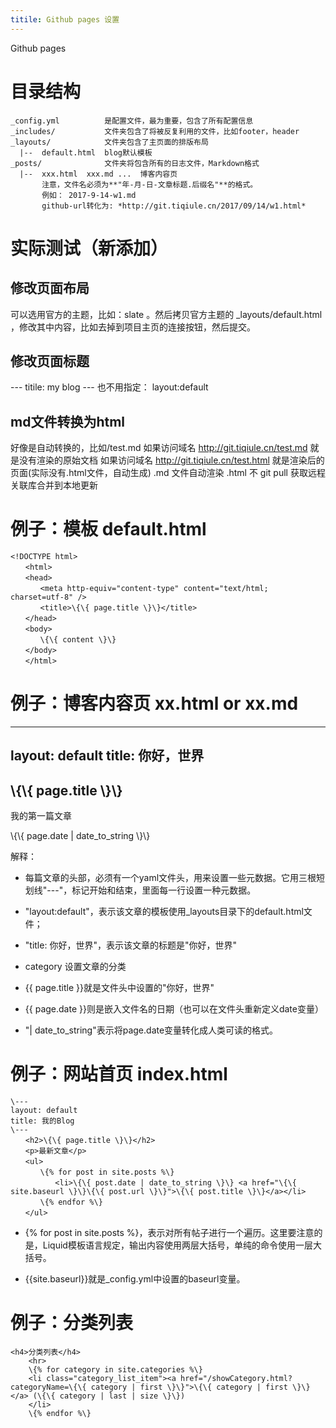 ```yaml
---
titile: Github pages 设置
---
```

Github pages 
# 目录结构
```
_config.yml          是配置文件，最为重要，包含了所有配置信息
_includes/           文件夹包含了将被反复利用的文件，比如footer，header
_layouts/            文件夹包含了主页面的排版布局
  |--  default.html  blog默认模板
_posts/              文件夹将包含所有的日志文件，Markdown格式
  |--  xxx.html  xxx.md ...  博客内容页
       注意，文件名必须为**"年-月-日-文章标题.后缀名"**的格式。
       例如： 2017-9-14-w1.md  
       github-url转化为: *http://git.tiqiule.cn/2017/09/14/w1.html*

```


# 实际测试（新添加）
## 修改页面布局
   可以选用官方的主题，比如：slate 。然后拷贝官方主题的 _layouts/default.html
，修改其中内容，比如去掉到项目主页的连接按钮，然后提交。

## 修改页面标题
\---
titile: my blog
\---
也不用指定： layout:default  

## md文件转换为html
好像是自动转换的，比如/test.md 
如果访问域名 http://git.tiqiule.cn/test.md  就是没有渲染的原始文档
如果访问域名 http://git.tiqiule.cn/test.html 就是渲染后的页面(实际没有.html文件，自动生成)
.md 文件自动渲染  .html 不
git pull 获取远程关联库合并到本地更新


# 例子：模板 default.html 
```
<!DOCTYPE html>
　　<html>
　　<head>
　　　　<meta http-equiv="content-type" content="text/html; charset=utf-8" />
　　　　<title>\{\{ page.title \}\}</title>
　　</head>
　　<body>
　　　　\{\{ content \}\}
　　</body>
　　</html>
```


# 例子：博客内容页 xx.html or xx.md
---
layout: default
title: 你好，世界
---
<h2>\{\{ page.title \}\}</h2>
<p>我的第一篇文章</p>
<p>\{\{ page.date | date_to_string \}\}</p>


解释：
- 每篇文章的头部，必须有一个yaml文件头，用来设置一些元数据。它用三根短划线"---"，标记开始和结束，里面每一行设置一种元数据。

- "layout:default"，表示该文章的模板使用_layouts目录下的default.html文件；

- "title: 你好，世界"，表示该文章的标题是"你好，世界"

- category 设置文章的分类

- \{\{ page.title \}\}就是文件头中设置的"你好，世界"

- \{\{ page.date \}\}则是嵌入文件名的日期（也可以在文件头重新定义date变量）

- "| date_to_string"表示将page.date变量转化成人类可读的格式。


# 例子：网站首页 index.html
```
\---
layout: default
title: 我的Blog
\---
　　<h2>\{\{ page.title \}\}</h2>
　　<p>最新文章</p>
　　<ul>
　　　　\{% for post in site.posts %\}
　　　　　　<li>\{\{ post.date | date_to_string \}\} <a href="\{\{ site.baseurl \}\}\{\{ post.url \}\}">\{\{ post.title \}\}</a></li>
　　　　\{% endfor %\}
　　</ul>
```

- \{% for post in site.posts %\}，表示对所有帖子进行一个遍历。这里要注意的是，Liquid模板语言规定，输出内容使用两层大括号，单纯的命令使用一层大括号。

- \{\{site.baseurl\}\}就是_config.yml中设置的baseurl变量。


# 例子：分类列表
```
<h4>分类列表</h4>  
    <hr>  
    \{% for category in site.categories %\}  
    <li class="category_list_item"><a href="/showCategory.html?categoryName=\{\{ category | first \}\}">\{\{ category | first \}\}</a> (\{\{ category | last | size \}\})  
    </li>  
    \{% endfor %\}  
```
